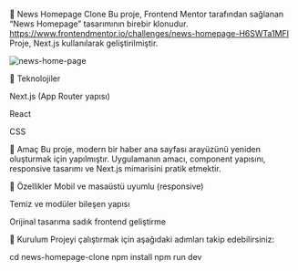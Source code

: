📰 News Homepage Clone
Bu proje, Frontend Mentor tarafından sağlanan “News Homepage” tasarımının birebir klonudur.  https://www.frontendmentor.io/challenges/news-homepage-H6SWTa1MFl Proje,  Next.js kullanılarak geliştirilmiştir. 

![news-home-page](https://github.com/user-attachments/assets/a88ef501-fb6e-4266-8a5f-fa2f1070a58d)







🚀 Teknolojiler

Next.js (App Router yapısı)

React

CSS

🎯 Amaç
Bu proje, modern bir haber ana sayfası arayüzünü yeniden oluşturmak için yapılmıştır. Uygulamanın amacı, component yapısını, responsive tasarımı ve Next.js mimarisini pratik etmektir.

📱 Özellikler
Mobil ve masaüstü uyumlu (responsive)

Temiz ve modüler bileşen yapısı

Orijinal tasarıma sadık frontend geliştirme

🔧 Kurulum
Projeyi çalıştırmak için aşağıdaki adımları takip edebilirsiniz:




cd news-homepage-clone
npm install
npm run dev
